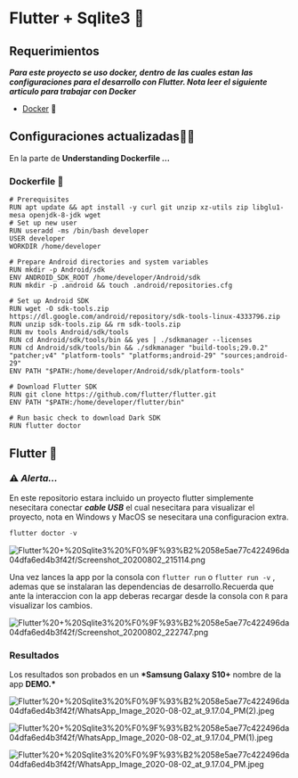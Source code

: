 # Flutter + Sqlite3 📲

## Requerimientos

**_Para este proyecto se uso docker, dentro de las cuales estan las configuraciones para el desarrollo con Flutter. Nota leer el siguiente articulo para trabajar con Docker_**

- [Docker](https://blog.codemagic.io/how-to-dockerize-flutter-apps/) 🐋

## Configuraciones actualizadas👨‍🔧

En la parte de **Understanding Dockerfile ...**

### Dockerfile 🐋

```docker
# Prerequisites
RUN apt update && apt install -y curl git unzip xz-utils zip libglu1-mesa openjdk-8-jdk wget
# Set up new user
RUN useradd -ms /bin/bash developer
USER developer
WORKDIR /home/developer

# Prepare Android directories and system variables
RUN mkdir -p Android/sdk
ENV ANDROID_SDK_ROOT /home/developer/Android/sdk
RUN mkdir -p .android && touch .android/repositories.cfg

# Set up Android SDK
RUN wget -O sdk-tools.zip https://dl.google.com/android/repository/sdk-tools-linux-4333796.zip
RUN unzip sdk-tools.zip && rm sdk-tools.zip
RUN mv tools Android/sdk/tools
RUN cd Android/sdk/tools/bin && yes | ./sdkmanager --licenses
RUN cd Android/sdk/tools/bin && ./sdkmanager "build-tools;29.0.2" "patcher;v4" "platform-tools" "platforms;android-29" "sources;android-29"
ENV PATH "$PATH:/home/developer/Android/sdk/platform-tools"

# Download Flutter SDK
RUN git clone https://github.com/flutter/flutter.git
ENV PATH "$PATH:/home/developer/flutter/bin"

# Run basic check to download Dark SDK
RUN flutter doctor
```

## Flutter 📱

### ⚠️ **_Alerta..._**

En este repositorio estara incluido un proyecto flutter simplemente nesecitara conectar **_cable USB_** el cual nesecitara para visualizar el proyecto, nota en Windows y MacOS se nesecitara una configuracion extra.

```dart
flutter doctor -v
```

![Flutter%20+%20Sqlite3%20%F0%9F%93%B2%2058e5ae77c422496da04dfa6ed4b3f42f/Screenshot_20200802_215114.png](Flutter%20+%20Sqlite3%20%F0%9F%93%B2%2058e5ae77c422496da04dfa6ed4b3f42f/Screenshot_20200802_215114.png)

Una vez lances la app por la consola con `flutter run` o `flutter run -v` , ademas que se instalaran las dependencias de desarrollo.Recuerda que ante la interaccion con la app deberas recargar desde la consola con `R` para visualizar los cambios.

![Flutter%20+%20Sqlite3%20%F0%9F%93%B2%2058e5ae77c422496da04dfa6ed4b3f42f/Screenshot_20200802_222747.png](Flutter%20+%20Sqlite3%20%F0%9F%93%B2%2058e5ae77c422496da04dfa6ed4b3f42f/Screenshot_20200802_222747.png)

### Resultados

Los resultados son probados en un **\*Samsung Galaxy S10+** nombre de la app **DEMO.\***

![Flutter%20+%20Sqlite3%20%F0%9F%93%B2%2058e5ae77c422496da04dfa6ed4b3f42f/WhatsApp_Image_2020-08-02_at_9.17.04_PM(2).jpeg](<Flutter%20+%20Sqlite3%20%F0%9F%93%B2%2058e5ae77c422496da04dfa6ed4b3f42f/WhatsApp_Image_2020-08-02_at_9.17.04_PM(2).jpeg>)

![Flutter%20+%20Sqlite3%20%F0%9F%93%B2%2058e5ae77c422496da04dfa6ed4b3f42f/WhatsApp_Image_2020-08-02_at_9.17.04_PM(1).jpeg](<Flutter%20+%20Sqlite3%20%F0%9F%93%B2%2058e5ae77c422496da04dfa6ed4b3f42f/WhatsApp_Image_2020-08-02_at_9.17.04_PM(1).jpeg>)

![Flutter%20+%20Sqlite3%20%F0%9F%93%B2%2058e5ae77c422496da04dfa6ed4b3f42f/WhatsApp_Image_2020-08-02_at_9.17.04_PM.jpeg](Flutter%20+%20Sqlite3%20%F0%9F%93%B2%2058e5ae77c422496da04dfa6ed4b3f42f/WhatsApp_Image_2020-08-02_at_9.17.04_PM.jpeg)
